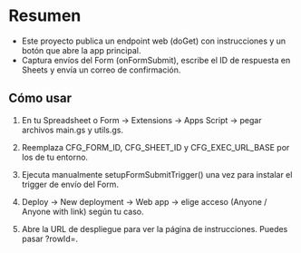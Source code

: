 
# Resumen

- Este proyecto publica un endpoint web (doGet) con instrucciones y un botón que abre la app principal.
- Captura envíos del Form (onFormSubmit), escribe el ID de respuesta en Sheets y envía un correo de confirmación.

## Cómo usar

1) En tu Spreadsheet o Form → Extensions → Apps Script → pegar archivos main.gs y utils.gs.

2) Reemplaza CFG_FORM_ID, CFG_SHEET_ID y CFG_EXEC_URL_BASE por los de tu entorno.

3) Ejecuta manualmente setupFormSubmitTrigger() una vez para instalar el trigger de envío del Form.

4) Deploy → New deployment → Web app → elige acceso (Anyone / Anyone with link) según tu caso.

5) Abre la URL de despliegue para ver la página de instrucciones. Puedes pasar ?rowId=<ID>.
